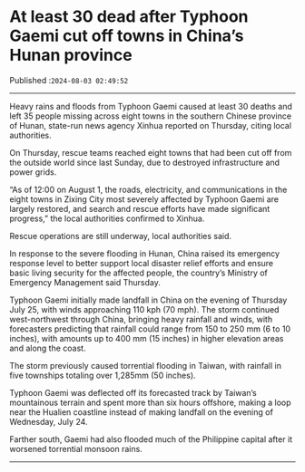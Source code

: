 # At least 30 dead after Typhoon Gaemi cut off towns in China’s Hunan province

Published :`2024-08-03 02:49:52`

---

Heavy rains and floods from Typhoon Gaemi caused at least 30 deaths and left 35 people missing across eight towns in the southern Chinese province of Hunan, state-run news agency Xinhua reported on Thursday, citing local authorities.

On Thursday, rescue teams reached eight towns that had been cut off from the outside world since last Sunday, due to destroyed infrastructure and power grids.

“As of 12:00 on August 1, the roads, electricity, and communications in the eight towns in Zixing City most severely affected by Typhoon Gaemi are largely restored, and search and rescue efforts have made significant progress,” the local authorities confirmed to Xinhua.

Rescue operations are still underway, local authorities said.

In response to the severe flooding in Hunan, China raised its emergency response level to better support local disaster relief efforts and ensure basic living security for the affected people, the country’s Ministry of Emergency Management said Thursday.

Typhoon Gaemi initially made landfall in China on the evening of Thursday July 25, with winds approaching 110 kph (70 mph). The storm continued west-northwest through China, bringing heavy rainfall and winds, with forecasters predicting that rainfall could range from 150 to 250 mm (6 to 10 inches), with amounts up to 400 mm (15 inches) in higher elevation areas and along the coast.

The storm previously caused torrential flooding in Taiwan, with rainfall in five townships totaling over 1,285mm (50 inches).

Typhoon Gaemi was deflected off its forecasted track by Taiwan’s mountainous terrain and spent more than six hours offshore, making a loop near the Hualien coastline instead of making landfall on the evening of Wednesday, July 24.

Farther south, Gaemi had also flooded much of the Philippine capital after it worsened torrential monsoon rains.

---

